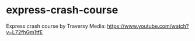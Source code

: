 # express-crash-course

Express crash course by Traversy Media: https://www.youtube.com/watch?v=L72fhGm1tfE
